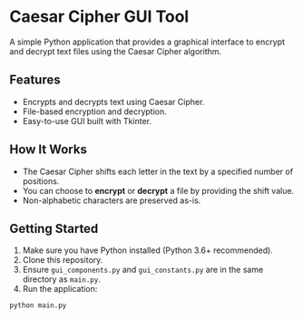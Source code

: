 # Caesar Cipher GUI Tool

A simple Python application that provides a graphical interface to encrypt and decrypt text files using the Caesar Cipher algorithm.

## Features

- Encrypts and decrypts text using Caesar Cipher.
- File-based encryption and decryption.
- Easy-to-use GUI built with Tkinter.

## How It Works

- The Caesar Cipher shifts each letter in the text by a specified number of positions.
- You can choose to **encrypt** or **decrypt** a file by providing the shift value.
- Non-alphabetic characters are preserved as-is.

## Getting Started

1. Make sure you have Python installed (Python 3.6+ recommended).
2. Clone this repository.
3. Ensure `gui_components.py` and `gui_constants.py` are in the same directory as `main.py`.
4. Run the application:

```bash
python main.py

